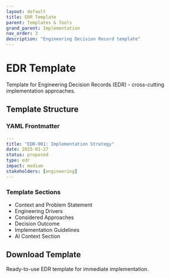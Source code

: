 ```yaml
---
layout: default
title: EDR Template
parent: Templates & Tools
grand_parent: Implementation
nav_order: 3
description: "Engineering Decision Record template"
---
```


# EDR Template

Template for Engineering Decision Records (EDR) - cross-cutting implementation approaches.

## Template Structure

### YAML Frontmatter
```yaml
---
title: "EDR-001: Implementation Strategy"
date: 2025-01-27
status: proposed
type: edr
impact: medium
stakeholders: [engineering]
---
```

### Template Sections

- Context and Problem Statement
- Engineering Drivers
- Considered Approaches
- Decision Outcome
- Implementation Guidelines
- AI Context Section

## Download Template

Ready-to-use EDR template for immediate implementation.
